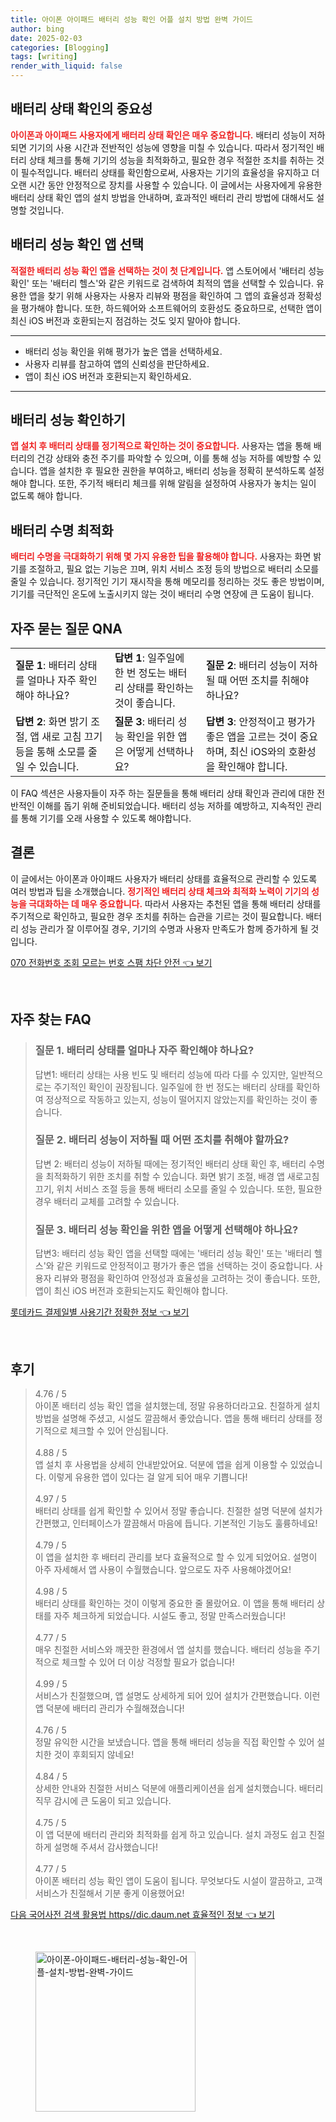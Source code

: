```yaml
---
title: 아이폰 아이패드 배터리 성능 확인 어플 설치 방법 완벽 가이드
author: bing
date: 2025-02-03
categories: [Blogging]
tags: [writing]
render_with_liquid: false
---
```



<h2 id='배터리 상태 확인의 중요성'>배터리 상태 확인의 중요성</h2>

<p><b><span style="color: #ee2323;">아이폰과 아이패드 사용자에게 배터리 상태 확인은 매우 중요합니다.</span></b> 배터리 성능이 저하되면 기기의 사용 시간과 전반적인 성능에 영향을 미칠 수 있습니다. 따라서 정기적인 배터리 상태 체크를 통해 기기의 성능을 최적화하고, 필요한 경우 적절한 조치를 취하는 것이 필수적입니다. 배터리 상태를 확인함으로써, 사용자는 기기의 효율성을 유지하고 더 오랜 시간 동안 안정적으로 장치를 사용할 수 있습니다. 이 글에서는 사용자에게 유용한 배터리 상태 확인 앱의 설치 방법을 안내하며, 효과적인 배터리 관리 방법에 대해서도 설명할 것입니다.</p>

<h2 id='배터리 성능 확인 앱 선택'>배터리 성능 확인 앱 선택</h2>

<p><b><span style="color: #ee2323;">적절한 배터리 성능 확인 앱을 선택하는 것이 첫 단계입니다.</span></b> 앱 스토어에서 '배터리 성능 확인' 또는 '배터리 헬스'와 같은 키워드로 검색하여 최적의 앱을 선택할 수 있습니다. 유용한 앱을 찾기 위해 사용자는 사용자 리뷰와 평점을 확인하여 그 앱의 효율성과 정확성을 평가해야 합니다. 또한, 하드웨어와 소프트웨어의 호환성도 중요하므로, 선택한 앱이 최신 iOS 버전과 호환되는지 점검하는 것도 잊지 말아야 합니다.</p>

<hr />

<ul>
    <li>배터리 성능 확인을 위해 평가가 높은 앱을 선택하세요.</li>
    <li>사용자 리뷰를 참고하여 앱의 신뢰성을 판단하세요.</li>
    <li>앱이 최신 iOS 버전과 호환되는지 확인하세요.</li>
</ul>

<hr />

<h2 id='배터리 성능 확인하기'>배터리 성능 확인하기</h2>

<p><b><span style="color: #ee2323;">앱 설치 후 배터리 상태를 정기적으로 확인하는 것이 중요합니다.</span></b> 사용자는 앱을 통해 배터리의 건강 상태와 충전 주기를 파악할 수 있으며, 이를 통해 성능 저하를 예방할 수 있습니다. 앱을 설치한 후 필요한 권한을 부여하고, 배터리 성능을 정확히 분석하도록 설정해야 합니다. 또한, 주기적 배터리 체크를 위해 알림을 설정하여 사용자가 놓치는 일이 없도록 해야 합니다.</p>

<h2 id='배터리 수명 최적화'>배터리 수명 최적화</h2>

<p><b><span style="color: #ee2323;">배터리 수명을 극대화하기 위해 몇 가지 유용한 팁을 활용해야 합니다.</span></b> 사용자는 화면 밝기를 조절하고, 필요 없는 기능은 끄며, 위치 서비스 조정 등의 방법으로 배터리 소모를 줄일 수 있습니다. 정기적인 기기 재시작을 통해 메모리를 정리하는 것도 좋은 방법이며, 기기를 극단적인 온도에 노출시키지 않는 것이 배터리 수명 연장에 큰 도움이 됩니다.</p>

<h2 id='자주 묻는 질문 QNA'>자주 묻는 질문 QNA</h2>

<table>
    <tr>
        <td><b>질문 1</b>: 배터리 상태를 얼마나 자주 확인해야 하나요?</td>
        <td><b>답변 1</b>: 일주일에 한 번 정도는 배터리 상태를 확인하는 것이 좋습니다.</td>
        <td><b>질문 2</b>: 배터리 성능이 저하될 때 어떤 조치를 취해야 하나요?</td>
    </tr>
    <tr>
        <td><b>답변 2</b>: 화면 밝기 조절, 앱 새로 고침 끄기 등을 통해 소모를 줄일 수 있습니다.</td>
        <td><b>질문 3</b>: 배터리 성능 확인을 위한 앱은 어떻게 선택하나요?</td>
        <td><b>답변 3</b>: 안정적이고 평가가 좋은 앱을 고르는 것이 중요하며, 최신 iOS와의 호환성을 확인해야 합니다.</td>
    </tr>
</table>

<p>이 FAQ 섹션은 사용자들이 자주 하는 질문들을 통해 배터리 상태 확인과 관리에 대한 전반적인 이해를 돕기 위해 준비되었습니다. 배터리 성능 저하를 예방하고, 지속적인 관리를 통해 기기를 오래 사용할 수 있도록 해야합니다.</p>

<h2 id='결론'>결론</h2>

<p>이 글에서는 아이폰과 아이패드 사용자가 배터리 상태를 효율적으로 관리할 수 있도록 여러 방법과 팁을 소개했습니다. <b><span style="color: #ee2323;">정기적인 배터리 상태 체크와 최적화 노력이 기기의 성능을 극대화하는 데 매우 중요합니다.</span></b> 따라서 사용자는 추천된 앱을 통해 배터리 상태를 주기적으로 확인하고, 필요한 경우 조치를 취하는 습관을 기르는 것이 필요합니다. 배터리 성능 관리가 잘 이루어질 경우, 기기의 수명과 사용자 만족도가 함께 증가하게 될 것입니다.</p>


<p><a class="click-button" title="070 전화번호 조회 모르는 번호 스팸 차단 안전" href="https://afficreate.github.io/posts/070-%EC%A0%84%ED%99%94%EB%B2%88%ED%98%B8-%EC%A1%B0%ED%9A%8C-%EB%AA%A8%EB%A5%B4%EB%8A%94-%EB%B2%88%ED%98%B8-%EC%8A%A4%ED%8C%B8-%EC%B0%A8%EB%8B%A8-%EC%95%88%EC%A0%84/" rel="dofollow">070 전화번호 조회 모르는 번호 스팸 차단 안전 👈 보기</a></p><br>
<h2 id='자주_찾는_FAQ'>자주 찾는 FAQ</h2>
<div itemscope="" itemtype="https://schema.org/FAQPage"> 
<blockquote> 
<div itemscope="" itemprop="mainEntity" itemtype="https://schema.org/Question"> 
<h3 itemprop="name">질문 1. 배터리 상태를 얼마나 자주 확인해야 하나요?</h3> 
<div itemscope="" itemprop="acceptedAnswer" itemtype="https://schema.org/Answer"> 
<span itemprop="text"> 
<p>답변1: 배터리 상태는 사용 빈도 및 배터리 성능에 따라 다를 수 있지만, 일반적으로는 주기적인 확인이 권장됩니다. 일주일에 한 번 정도는 배터리 상태를 확인하여 정상적으로 작동하고 있는지, 성능이 떨어지지 않았는지를 확인하는 것이 좋습니다.</p> 
</span> 
</div> 
</div> 

<div itemscope="" itemprop="mainEntity" itemtype="https://schema.org/Question"> 
<h3 itemprop="name">질문 2. 배터리 성능이 저하될 때 어떤 조치를 취해야 할까요?</h3> 
<div itemscope="" itemprop="acceptedAnswer" itemtype="https://schema.org/Answer"> 
<span itemprop="text"> 
<p>답변 2: 배터리 성능이 저하될 때에는 정기적인 배터리 상태 확인 후, 배터리 수명을 최적화하기 위한 조치를 취할 수 있습니다. 화면 밝기 조절, 배경 앱 새로고침 끄기, 위치 서비스 조절 등을 통해 배터리 소모를 줄일 수 있습니다. 또한, 필요한 경우 배터리 교체를 고려할 수 있습니다.</p> 
</span> 
</div> 
</div> 

<div itemscope="" itemprop="mainEntity" itemtype="https://schema.org/Question"> 
<h3 itemprop="name">질문 3. 배터리 성능 확인을 위한 앱을 어떻게 선택해야 하나요?</h3> 
<div itemscope="" itemprop="acceptedAnswer" itemtype="https://schema.org/Answer"> 
<span itemprop="text"> 
<p>답변3: 배터리 성능 확인 앱을 선택할 때에는 '배터리 성능 확인' 또는 '배터리 헬스'와 같은 키워드로 안정적이고 평가가 좋은 앱을 선택하는 것이 중요합니다. 사용자 리뷰와 평점을 확인하여 안정성과 효율성을 고려하는 것이 좋습니다. 또한, 앱이 최신 iOS 버전과 호환되는지도 확인해야 합니다.</p> 
</span> 
</div> 
</div> 
</blockquote> 
</div>
<p><a class="click-button" title="롯데카드 결제일별 사용기간 정확한 정보" href="https://afficreate.github.io/posts/%EB%A1%AF%EB%8D%B0%EC%B9%B4%EB%93%9C-%EA%B2%B0%EC%A0%9C%EC%9D%BC%EB%B3%84-%EC%82%AC%EC%9A%A9%EA%B8%B0%EA%B0%84-%EC%A0%95%ED%99%95%ED%95%9C-%EC%A0%95%EB%B3%B4/" rel="dofollow">롯데카드 결제일별 사용기간 정확한 정보 👈 보기</a></p><br>
<h2 id='후기'>후기</h2>
<div itemscope itemtype="https://schema.org/Product">
  <blockquote>
  <div itemprop="review" itemscope itemtype="https://schema.org/Review">
      <div itemprop="reviewRating" itemscope itemtype="https://schema.org/Rating"> <span itemprop="ratingValue">4.76</span> / <span itemprop="bestRating">5</span> </div>
      <span itemprop="reviewBody">아이폰 배터리 성능 확인 앱을 설치했는데, 정말 유용하더라고요. 친절하게 설치 방법을 설명해 주셨고, 시설도 깔끔해서 좋았습니다. 앱을 통해 배터리 상태를 정기적으로 체크할 수 있어 안심됩니다.</span>
  </div>
  <br>
  <div itemprop="review" itemscope itemtype="https://schema.org/Review">
      <div itemprop="reviewRating" itemscope itemtype="https://schema.org/Rating"> <span itemprop="ratingValue">4.88</span> / <span itemprop="bestRating">5</span> </div>
      <span itemprop="reviewBody">앱 설치 후 사용법을 상세히 안내받았어요. 덕분에 앱을 쉽게 이용할 수 있었습니다. 이렇게 유용한 앱이 있다는 걸 알게 되어 매우 기쁩니다!</span>
  </div>
  <br>
  <div itemprop="review" itemscope itemtype="https://schema.org/Review">
      <div itemprop="reviewRating" itemscope itemtype="https://schema.org/Rating"> <span itemprop="ratingValue">4.97</span> / <span itemprop="bestRating">5</span> </div>
      <span itemprop="reviewBody">배터리 상태를 쉽게 확인할 수 있어서 정말 좋습니다. 친절한 설명 덕분에 설치가 간편했고, 인터페이스가 깔끔해서 마음에 듭니다. 기본적인 기능도 훌륭하네요!</span>
  </div>
  <br>
  <div itemprop="review" itemscope itemtype="https://schema.org/Review">
      <div itemprop="reviewRating" itemscope itemtype="https://schema.org/Rating"> <span itemprop="ratingValue">4.79</span> / <span itemprop="bestRating">5</span> </div>
      <span itemprop="reviewBody">이 앱을 설치한 후 배터리 관리를 보다 효율적으로 할 수 있게 되었어요. 설명이 아주 자세해서 앱 사용이 수월했습니다. 앞으로도 자주 사용해야겠어요!</span>
  </div>
  <br>
  <div itemprop="review" itemscope itemtype="https://schema.org/Review">
      <div itemprop="reviewRating" itemscope itemtype="https://schema.org/Rating"> <span itemprop="ratingValue">4.98</span> / <span itemprop="bestRating">5</span> </div>
      <span itemprop="reviewBody">배터리 상태를 확인하는 것이 이렇게 중요한 줄 몰랐어요. 이 앱을 통해 배터리 상태를 자주 체크하게 되었습니다. 시설도 좋고, 정말 만족스러웠습니다!</span>
  </div>
  <br>
  <div itemprop="review" itemscope itemtype="https://schema.org/Review">
      <div itemprop="reviewRating" itemscope itemtype="https://schema.org/Rating"> <span itemprop="ratingValue">4.77</span> / <span itemprop="bestRating">5</span> </div>
      <span itemprop="reviewBody">매우 친절한 서비스와 깨끗한 환경에서 앱 설치를 했습니다. 배터리 성능을 주기적으로 체크할 수 있어 더 이상 걱정할 필요가 없습니다!</span>
  </div>
  <br>
  <div itemprop="review" itemscope itemtype="https://schema.org/Review">
      <div itemprop="reviewRating" itemscope itemtype="https://schema.org/Rating"> <span itemprop="ratingValue">4.99</span> / <span itemprop="bestRating">5</span> </div>
      <span itemprop="reviewBody">서비스가 친절했으며, 앱 설명도 상세하게 되어 있어 설치가 간편했습니다. 이런 앱 덕분에 배터리 관리가 수월해졌습니다!</span>
  </div>
  <br>
  <div itemprop="review" itemscope itemtype="https://schema.org/Review">
      <div itemprop="reviewRating" itemscope itemtype="https://schema.org/Rating"> <span itemprop="ratingValue">4.76</span> / <span itemprop="bestRating">5</span> </div>
      <span itemprop="reviewBody">정말 유익한 시간을 보냈습니다. 앱을 통해 배터리 성능을 직접 확인할 수 있어 설치한 것이 후회되지 않네요!</span>
  </div>
  <br>
  <div itemprop="review" itemscope itemtype="https://schema.org/Review">
      <div itemprop="reviewRating" itemscope itemtype="https://schema.org/Rating"> <span itemprop="ratingValue">4.84</span> / <span itemprop="bestRating">5</span> </div>
      <span itemprop="reviewBody">상세한 안내와 친절한 서비스 덕분에 애플리케이션을 쉽게 설치했습니다. 배터리 직무 감시에 큰 도움이 되고 있습니다.</span>
  </div>
  <br>
  <div itemprop="review" itemscope itemtype="https://schema.org/Review">
      <div itemprop="reviewRating" itemscope itemtype="https://schema.org/Rating"> <span itemprop="ratingValue">4.75</span> / <span itemprop="bestRating">5</span> </div>
      <span itemprop="reviewBody">이 앱 덕분에 배터리 관리와 최적화를 쉽게 하고 있습니다. 설치 과정도 쉽고 친절하게 설명해 주셔서 감사했습니다!</span>
  </div>
  <br>
  <div itemprop="review" itemscope itemtype="https://schema.org/Review">
      <div itemprop="reviewRating" itemscope itemtype="https://schema.org/Rating"> <span itemprop="ratingValue">4.77</span> / <span itemprop="bestRating">5</span> </div>
      <span itemprop="reviewBody">아이폰 배터리 성능 확인 앱이 도움이 됩니다. 무엇보다도 시설이 깔끔하고, 고객 서비스가 친절해서 기분 좋게 이용했어요!</span>
  </div>
  </blockquote>
</div>
<p><a class="click-button" title="다음 국어사전 검색 활용법 https//dic.daum.net 효율적인 정보" href="https://afficreate.github.io/posts/%EB%8B%A4%EC%9D%8C-%EA%B5%AD%EC%96%B4%EC%82%AC%EC%A0%84-%EA%B2%80%EC%83%89-%ED%99%9C%EC%9A%A9%EB%B2%95-httpsdic.daum.net-%ED%9A%A8%EC%9C%A8%EC%A0%81%EC%9D%B8-%EC%A0%95%EB%B3%B4/" rel="dofollow">다음 국어사전 검색 활용법 https//dic.daum.net 효율적인 정보 👈 보기</a></p><br>
<figure class="image"><img src="https://afficreate.github.io/assets/img/thumbnail/아이폰-아이패드-배터리-성능-확인-어플-설치-방법-완벽-가이드.webp" alt="아이폰-아이패드-배터리-성능-확인-어플-설치-방법-완벽-가이드" width="256" height="256"></figure>